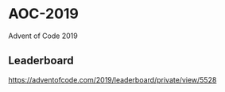 # AOC-2019

Advent of Code 2019

## Leaderboard

https://adventofcode.com/2019/leaderboard/private/view/5528
